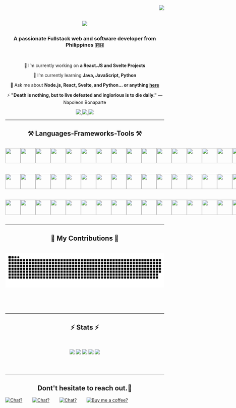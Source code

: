 <img align="right" src="https://visitor-badge.laobi.icu/badge?page_id=zdotdev.zdotdev" />

<h1 align="center">
    <img src="https://readme-typing-svg.herokuapp.com/?font=Righteous&size=35&center=true&vCenter=true&width=500&height=70&duration=4000&lines=Hey,+Waddup!+👋;+I'm+Zedrick+Ragas!;" />
</h1>

<h3 align="center">A passionate Fullstack web and software developer from Philippines 🇵🇭</h3>

<br/>

<div align="center">
 
 🔭 I’m currently working on **a React.JS and Svelte Projects**
 
 🌱 I’m currently learning **Java, JavaScript, Python**

💬 Ask me about **Node.js, React, Svelte, and Python... or anything [here](https://github.com/zdotdev/zdotdev/issues)**

⚡ **"Death is nothing, but to live defeated and inglorious is to die daily."** — Napoleon Bonaparte

 </div>
 
<div align="center"> 
  <a href="mailto:www.ragaszedrick25@gmail.com">
    <img src="https://img.shields.io/badge/Gmail-333333?style=for-the-badge&logo=gmail&logoColor=red" />
  </a>
  <a href="https://www.linkedin.com/in/zedrick-ragas-19a677286/" target="_blank">
    <img src="https://img.shields.io/badge/LinkedIn-0077B5?style=for-the-badge&logo=linkedin&logoColor=white" target="_blank" />
  </a>
  <a href="" target="_blank">
     <img src="https://img.shields.io/badge/Portfolio-FF5722?style=for-the-badge&logo=todoist&logoColor=white" target="_blank" /> <!-- sqlite, safari, google-chrome are other good icon options -->
  </a>
</div>

 <hr/>
 
<h2 align="center">⚒️ Languages-Frameworks-Tools ⚒️</h2>
<br/>
<div align="center">
    <div style="display: flex;" align="center">
        <img src="https://cdn.jsdelivr.net/gh/devicons/devicon@latest/icons/apl/apl-original.svg" style="width: 3rem; height: 3rem;" />
        <img src="https://cdn.jsdelivr.net/gh/devicons/devicon@latest/icons/c/c-original.svg" style="width: 3rem; height: 3rem;" />
        <img src="https://cdn.jsdelivr.net/gh/devicons/devicon@latest/icons/cplusplus/cplusplus-original.svg" style="width: 3rem; height: 3rem;" />
        <img src="https://cdn.jsdelivr.net/gh/devicons/devicon@latest/icons/csharp/csharp-original.svg" style="width: 3rem; height: 3rem;" />
        <img src="https://cdn.jsdelivr.net/gh/devicons/devicon@latest/icons/css3/css3-original.svg" style="width: 3rem; height: 3rem;" />
        <img src="https://cdn.jsdelivr.net/gh/devicons/devicon@latest/icons/flutter/flutter-original.svg" style="width: 3rem; height: 3rem;" />
        <img src="https://cdn.jsdelivr.net/gh/devicons/devicon@latest/icons/gatsby/gatsby-original.svg" style="width: 3rem; height: 3rem;" />
        <img src="https://cdn.jsdelivr.net/gh/devicons/devicon@latest/icons/go/go-original.svg" style="width: 3rem; height: 3rem;" />
        <img src="https://cdn.jsdelivr.net/gh/devicons/devicon@latest/icons/graphql/graphql-plain.svg" style="width: 3rem; height: 3rem;" />
        <img src="https://cdn.jsdelivr.net/gh/devicons/devicon@latest/icons/html5/html5-original.svg" style="width: 3rem; height: 3rem;" /><br/>
        <img src="https://cdn.jsdelivr.net/gh/devicons/devicon@latest/icons/ionic/ionic-original.svg" style="width: 3rem; height: 3rem;" />
        <img src="https://cdn.jsdelivr.net/gh/devicons/devicon@latest/icons/java/java-original.svg" style="width: 3rem; height: 3rem;" />
        <img src="https://cdn.jsdelivr.net/gh/devicons/devicon@latest/icons/javascript/javascript-original.svg" style="width: 3rem; height: 3rem;" />
        <img src="https://cdn.jsdelivr.net/gh/devicons/devicon@latest/icons/kotlin/kotlin-original.svg" style="width: 3rem; height: 3rem;" />
        <img src="https://cdn.jsdelivr.net/gh/devicons/devicon@latest/icons/mongodb/mongodb-original.svg" style="width: 3rem; height: 3rem;" />
        <img src="https://cdn.jsdelivr.net/gh/devicons/devicon@latest/icons/mysql/mysql-original.svg" style="width: 3rem; height: 3rem;" />
        <img src="https://cdn.jsdelivr.net/gh/devicons/devicon@latest/icons/oracle/oracle-original.svg" style="width: 3rem; height: 3rem;" />
        <img src="https://cdn.jsdelivr.net/gh/devicons/devicon@latest/icons/php/php-original.svg" style="width: 3rem; height: 3rem;" />
        <img src="https://cdn.jsdelivr.net/gh/devicons/devicon@latest/icons/postgresql/postgresql-original.svg" style="width: 3rem; height: 3rem;" />
        <img src="https://cdn.jsdelivr.net/gh/devicons/devicon@latest/icons/python/python-original.svg" style="width: 3rem; height: 3rem;" /><br/>
        <img src="https://cdn.jsdelivr.net/gh/devicons/devicon@latest/icons/r/r-original.svg" style="width: 3rem; height: 3rem;" />
        <img src="https://cdn.jsdelivr.net/gh/devicons/devicon@latest/icons/ruby/ruby-original.svg" style="width: 3rem; height: 3rem;" />
        <img src="https://cdn.jsdelivr.net/gh/devicons/devicon@latest/icons/rust/rust-original.svg" style="width: 3rem; height: 3rem;" />
        <img src="https://cdn.jsdelivr.net/gh/devicons/devicon@latest/icons/swift/swift-original.svg" style="width: 3rem; height: 3rem;" />
        <img src="https://cdn.jsdelivr.net/gh/devicons/devicon@latest/icons/typescript/typescript-original.svg" style="width: 3rem; height: 3rem;" />
        <img src="https://cdn.jsdelivr.net/gh/devicons/devicon@latest/icons/visualbasic/visualbasic-original.svg" style="width: 3rem; height: 3rem;" />
    </div><br/><br/>
    <div style="display: flex;" align="center">
        <img src="https://cdn.jsdelivr.net/gh/devicons/devicon@latest/icons/astro/astro-original.svg" style="width: 3rem; height: 3rem;" />
        <img src="https://cdn.jsdelivr.net/gh/devicons/devicon@latest/icons/bootstrap/bootstrap-original.svg" style="width: 3rem; height: 3rem;" />
        <img src="https://cdn.jsdelivr.net/gh/devicons/devicon@latest/icons/django/django-plain.svg" style="width: 3rem; height: 3rem;" style="width: 3rem; height: 3rem;" />
        <img src="https://cdn.jsdelivr.net/gh/devicons/devicon@latest/icons/djangorest/djangorest-original.svg" style="width: 3rem; height: 3rem;" />
        <img src="https://cdn.jsdelivr.net/gh/devicons/devicon@latest/icons/eslint/eslint-original.svg" style="width: 3rem; height: 3rem;" />
        <img src="https://cdn.jsdelivr.net/gh/devicons/devicon@latest/icons/express/express-original.svg" style="width: 3rem; height: 3rem;" />
        <img src="https://cdn.jsdelivr.net/gh/devicons/devicon@latest/icons/firebase/firebase-original.svg" style="width: 3rem; height: 3rem;" />
        <img src="https://cdn.jsdelivr.net/gh/devicons/devicon@latest/icons/flask/flask-original.svg" style="width: 3rem; height: 3rem;" />
        <img src="https://cdn.jsdelivr.net/gh/devicons/devicon@latest/icons/framermotion/framermotion-original.svg" style="width: 3rem; height: 3rem;" />
        <img src="https://cdn.jsdelivr.net/gh/devicons/devicon@latest/icons/jquery/jquery-original.svg" style="width: 3rem; height: 3rem;" /><br/>
        <img src="https://cdn.jsdelivr.net/gh/devicons/devicon@latest/icons/json/json-original.svg" style="width: 3rem; height: 3rem;" />
        <img src="https://cdn.jsdelivr.net/gh/devicons/devicon@latest/icons/mongoose/mongoose-original.svg" style="width: 3rem; height: 3rem;" />
        <img src="https://cdn.jsdelivr.net/gh/devicons/devicon@latest/icons/nextjs/nextjs-original.svg" style="width: 3rem; height: 3rem;" />
        <img src="https://cdn.jsdelivr.net/gh/devicons/devicon@latest/icons/nodejs/nodejs-original.svg" style="width: 3rem; height: 3rem;" />
        <img src="https://cdn.jsdelivr.net/gh/devicons/devicon@latest/icons/nodemon/nodemon-original.svg" style="width: 3rem; height: 3rem;" />
        <img src="https://cdn.jsdelivr.net/gh/devicons/devicon@latest/icons/npm/npm-original-wordmark.svg" style="width: 3rem; height: 3rem;" />
        <img src="https://cdn.jsdelivr.net/gh/devicons/devicon@latest/icons/numpy/numpy-original.svg" style="width: 3rem; height: 3rem;" />
        <img src="https://cdn.jsdelivr.net/gh/devicons/devicon@latest/icons/pandas/pandas-original.svg" style="width: 3rem; height: 3rem;" />
        <img src="https://cdn.jsdelivr.net/gh/devicons/devicon@latest/icons/postcss/postcss-original.svg" style="width: 3rem; height: 3rem;" />
        <img src="https://cdn.jsdelivr.net/gh/devicons/devicon@latest/icons/pycharm/pycharm-original.svg" style="width: 3rem; height: 3rem;" /><br/>
        <img src="https://cdn.jsdelivr.net/gh/devicons/devicon@latest/icons/pyscript/pyscript-original-wordmark.svg" style="width: 3rem; height: 3rem;" />
        <img src="https://cdn.jsdelivr.net/gh/devicons/devicon@latest/icons/react/react-original.svg" style="width: 3rem; height: 3rem;" />
        <img src="https://cdn.jsdelivr.net/gh/devicons/devicon@latest/icons/reactbootstrap/reactbootstrap-original.svg" style="width: 3rem; height: 3rem;" />
        <img src="https://cdn.jsdelivr.net/gh/devicons/devicon@latest/icons/redux/redux-original.svg" style="width: 3rem; height: 3rem;" />
        <img src="https://cdn.jsdelivr.net/gh/devicons/devicon@latest/icons/sass/sass-original.svg" style="width: 3rem; height: 3rem;" />
        <img src="https://cdn.jsdelivr.net/gh/devicons/devicon@latest/icons/svelte/svelte-original.svg" style="width: 3rem; height: 3rem;" />
        <img src="https://cdn.jsdelivr.net/gh/devicons/devicon@latest/icons/tailwindcss/tailwindcss-original.svg" style="width: 3rem; height: 3rem;" />
        <img src="https://cdn.jsdelivr.net/gh/devicons/devicon@latest/icons/unity/unity-original.svg" style="width: 3rem; height: 3rem;" />
        <img src="https://cdn.jsdelivr.net/gh/devicons/devicon@latest/icons/ubuntu/ubuntu-original.svg" style="width: 3rem; height: 3rem;" />
        <img src="https://cdn.jsdelivr.net/gh/devicons/devicon@latest/icons/unrealengine/unrealengine-original.svg" style="width: 3rem; height: 3rem;" /><br/>
        <img src="https://cdn.jsdelivr.net/gh/devicons/devicon@latest/icons/v8/v8-original.svg" style="width: 3rem; height: 3rem;" />
        <img src="https://cdn.jsdelivr.net/gh/devicons/devicon@latest/icons/vercel/vercel-original.svg" style="width: 3rem; height: 3rem;" />
        <img src="https://cdn.jsdelivr.net/gh/devicons/devicon@latest/icons/vuejs/vuejs-original.svg" style="width: 3rem; height: 3rem;" />
        <img src="https://cdn.jsdelivr.net/gh/devicons/devicon@latest/icons/yarn/yarn-original.svg" style="width: 3rem; height: 3rem;" />
    </div><br/><br/>
    <div style="display: flex;">
        <img src="https://cdn.jsdelivr.net/gh/devicons/devicon@latest/icons/eclipse/eclipse-original.svg" style="width: 3rem; height: 3rem;" />
        <img src="https://cdn.jsdelivr.net/gh/devicons/devicon@latest/icons/gradle/gradle-original.svg" style="width: 3rem; height: 3rem;" />
        <img src="https://cdn.jsdelivr.net/gh/devicons/devicon@latest/icons/androidstudio/androidstudio-original.svg" style="width: 3rem; height: 3rem;" />
        <img src="https://cdn.jsdelivr.net/gh/devicons/devicon@latest/icons/anaconda/anaconda-original.svg" style="width: 3rem; height: 3rem;" />
        <img src="https://cdn.jsdelivr.net/gh/devicons/devicon@latest/icons/aftereffects/aftereffects-original.svg" style="width: 3rem; height: 3rem;" style="width: 3rem; height: 3rem;" />
        <img src="https://cdn.jsdelivr.net/gh/devicons/devicon@latest/icons/apache/apache-original.svg" style="width: 3rem; height: 3rem;" style="width: 3rem; height: 3rem;" />
        <img src="https://cdn.jsdelivr.net/gh/devicons/devicon@latest/icons/bash/bash-original.svg" style="width: 3rem; height: 3rem;" style="width: 3rem; height: 3rem;" />
        <img src="https://cdn.jsdelivr.net/gh/devicons/devicon@latest/icons/figma/figma-original.svg" style="width: 3rem; height: 3rem;" />
        <img src="https://cdn.jsdelivr.net/gh/devicons/devicon@latest/icons/git/git-original.svg" style="width: 3rem; height: 3rem;" />
        <img src="https://cdn.jsdelivr.net/gh/devicons/devicon@latest/icons/github/github-original.svg" style="width: 3rem; height: 3rem;" /><br/>
        <img src="https://cdn.jsdelivr.net/gh/devicons/devicon@latest/icons/illustrator/illustrator-plain.svg" style="width: 3rem; height: 3rem;" />
        <img src="https://cdn.jsdelivr.net/gh/devicons/devicon@latest/icons/linux/linux-original.svg" style="width: 3rem; height: 3rem;" />
        <img src="https://cdn.jsdelivr.net/gh/devicons/devicon@latest/icons/markdown/markdown-original.svg" style="width: 3rem; height: 3rem;" />
        <img src="https://cdn.jsdelivr.net/gh/devicons/devicon@latest/icons/neovim/neovim-original.svg" style="width: 3rem; height: 3rem;" />
        <img src="https://cdn.jsdelivr.net/gh/devicons/devicon@latest/icons/notion/notion-original.svg" style="width: 3rem; height: 3rem;" />
        <img src="https://cdn.jsdelivr.net/gh/devicons/devicon@latest/icons/photoshop/photoshop-original.svg" style="width: 3rem; height: 3rem;" />
        <img src="https://cdn.jsdelivr.net/gh/devicons/devicon@latest/icons/postman/postman-original.svg" style="width: 3rem; height: 3rem;" />
        <img src="https://cdn.jsdelivr.net/gh/devicons/devicon@latest/icons/powershell/powershell-original.svg" style="width: 3rem; height: 3rem;" />
        <img src="https://cdn.jsdelivr.net/gh/devicons/devicon@latest/icons/premierepro/premierepro-plain.svg" style="width: 3rem; height: 3rem;" />
        <img src="https://cdn.jsdelivr.net/gh/devicons/devicon@latest/icons/replit/replit-original.svg" style="width: 3rem; height: 3rem;" /><br/>
        <img src="https://cdn.jsdelivr.net/gh/devicons/devicon@latest/icons/spyder/spyder-original.svg" style="width: 3rem; height: 3rem;" />
        <img src="https://cdn.jsdelivr.net/gh/devicons/devicon@latest/icons/vim/vim-original.svg" style="width: 3rem; height: 3rem;" />
        <img src="https://cdn.jsdelivr.net/gh/devicons/devicon@latest/icons/visualstudio/visualstudio-original.svg" style="width: 3rem; height: 3rem;" />
        <img src="https://cdn.jsdelivr.net/gh/devicons/devicon@latest/icons/vscode/vscode-original.svg" style="width: 3rem; height: 3rem;" />
    </div>
</div>

<br/>
<hr/>

<div align="center">
  <h2>🐍 My Contributions 🐍</h2>
  <br>
  <img alt="snake eating my contributions" src="https://raw.githubusercontent.com/zdotdev/zdotdev/output/github-contribution-grid-snake.svg" />
  
  <br/><br/><br/>
</div>

<hr/>

<h2 align="center">⚡ Stats ⚡</h2>
<br>
<div align="center">

![](http://github-profile-summary-cards.vercel.app/api/cards/profile-details?username=zdotdev&theme=monokai)
![](http://github-profile-summary-cards.vercel.app/api/cards/repos-per-language?username=zdotdev&theme=monokai)
![](http://github-profile-summary-cards.vercel.app/api/cards/most-commit-language?username=zdotdev&theme=monokai)
![](http://github-profile-summary-cards.vercel.app/api/cards/stats?username=zdotdev&theme=monokai)
![](http://github-profile-summary-cards.vercel.app/api/cards/productive-time?username=zdotdev&theme=monokai&utcOffset=8)

</div>
<br/><br/>

<hr/>


<div align="center">
<h2>Dont't hesitate to reach out.📩</h2>
<div style="display: flex; gap: 2rem;">
<a href='https://www.instagram.com/zedsilog/' target='_blank'><img height='64' style='border:0px;height:64px;' src='instagram.png' border='0' alt='Chat?' /></a>
<a href='https://www.facebook.com/zedsilog' target='_blank'><img height='64' style='border:0px;height:64px;' src='facebook.png' border='0' alt='Chat?' /></a>
<a href='https://twitter.com/itsyokuzan' target='_blank'><img height='64' style='border:0px;height:64px;' src='twitter.png' border='0' alt='Chat?' /></a>
<a href='paypal.me/zdotdev' target='_blank'><img height='64' style='border:0px;height:64px;' src='paypal.png' border='0' alt='Buy me a coffee?' /></a>
</div>
</div>

<br/>
